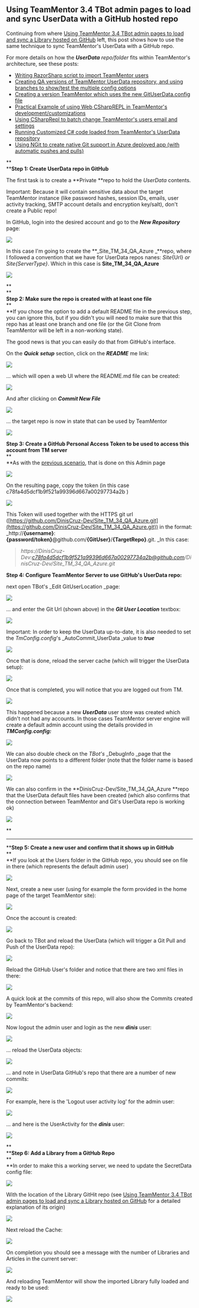 ## Using TeamMentor 3.4 TBot admin pages to load and sync UserData with a GitHub hosted repo 

Continuing from where [Using TeamMentor 3.4 TBot admin pages to load and sync a Library hosted on GitHub](http://blog.diniscruz.com/2014/01/using-teammentor-34-tbot-admin-pages-to.html) left, this post shows how to use the same technique to sync TeamMentor's UserData with a GitHub repo.

For more details on how the **_UserData_** _repo/folder_ fits within TeamMentor's architecture, see these posts:   


  * [Writing RazorSharp script to import TeamMentor users](http://blog.diniscruz.com/2013/03/writing-razorsharp-script-to-import.html) 
  * [Creating QA versions of TeamMentor UserData repository, and using branches to show/test the multiple config options](http://blog.diniscruz.com/2013/04/creating-qa-versions-of-teammentor.html) 
  * [Creating a version TeamMentor which uses the new GitUserData.config file](http://blog.diniscruz.com/2013/03/creating-version-teammentor-which-uses.html) 
  * [Practical Example of using Web CSharpREPL in TeamMentor's development/customizations](http://blog.diniscruz.com/2013/04/practical-example-of-using-web.html) 
  * [Using CSharpRepl to batch change TeamMentor's users email and settings](http://blog.diniscruz.com/2013/04/using-csharprepl-to-batch-change.html) 
  * [Running Customized C# code loaded from TeamMentor's UserData repository](http://blog.diniscruz.com/2013/04/running-customized-c-code-loaded-from.html) 
  * [Using NGit to create native Git support in Azure deployed app (with automatic pushes and pulls)](http://blog.diniscruz.com/2013/03/using-ngit-to-create-native-git-support.html)

**  
****Step 1: Create UserData repo in GitHub**

The first task is to create a **Private **repo to hold the _UserData_ contents.

Important: Because it will contain sensitive data about the target TeamMentor instance (like password hashes, session IDs, emails, user activity tracking, SMTP account details and encryption key/salt), don't create a Public repo!

In GitHub, login into the desired account and go to the **_New Repository_** page:

[![](images/Screen_Shot_2014-01-29_at_13_17_41.png)](http://1.bp.blogspot.com/-MrfhQeNo-Es/UukImDDSBoI/AAAAAAAAGIE/neZ_rXTXpKM/s1600/Screen+Shot+2014-01-29+at+13.17.41.png)

In this case I'm going to create the **_Site_TM_34_QA_Azure _**repo, where I followed a convention that we have for UserData repos nanes: _Site_{Url} _or _Site_{ServerType}_. Which in this case is **Site_TM_34_QA_Azure**

[![](images/Screen_Shot_2014-01-29_at_13_18_02.png)](http://1.bp.blogspot.com/-7g6b3YhTRLU/UukImGE769I/AAAAAAAAGIM/Nhe1eTHvgfU/s1600/Screen+Shot+2014-01-29+at+13.18.02.png)

**  
**  
**Step 2: Make sure the repo is created with at least one file**  
**  
**If you chose the option to add a default README file in the previous step, you can ignore this, but if you didn't you will need to make sure that this repo has at least one branch and one file (or the Git Clone from TeamMentor will be left in a non-working state).

The good news is that you can easily do that from GitHub's interface.

On the **_Quick_** **_setup_** section, click on the **_README_** me link:

[![](images/Screen_Shot_2014-01-29_at_13_34_20.png)](http://3.bp.blogspot.com/-f96EfSElqMQ/UukIq8Ja3KI/AAAAAAAAGJo/1uAy5IZIjes/s1600/Screen+Shot+2014-01-29+at+13.34.20.png)

... which will open a web UI where the README.md file can be created:

  


[![](images/Screen_Shot_2014-01-29_at_13_34_01.png)](http://3.bp.blogspot.com/-dxmAX5PIM_w/UukIqEuYqvI/AAAAAAAAGJg/6te4TBirkTo/s1600/Screen+Shot+2014-01-29+at+13.34.01.png)

  


  


And after clicking on **_Commit New File_**

[![](images/Screen_Shot_2014-01-29_at_13_34_08.png)](http://2.bp.blogspot.com/-ruTHWSMYXqk/UukIquwxdUI/AAAAAAAAGJ8/TGba63__W8Y/s1600/Screen+Shot+2014-01-29+at+13.34.08.png)

  


... the target repo is now in state that can be used by TeamMentor 

  


[![](images/Screen_Shot_2014-01-29_at_13_33_51.png)](http://4.bp.blogspot.com/-bKVtl9fVsyA/UukIp3IaCwI/AAAAAAAAGJY/y_5vDr0BkN0/s1600/Screen+Shot+2014-01-29+at+13.33.51.png)

  
**Step 3: Create a GitHub Personal Access Token to be used to access this account from TM server**  
**  
**As with the [previous scenario](http://blog.diniscruz.com/2014/01/using-teammentor-34-tbot-admin-pages-to.html), that is done on this Admin page

[![](images/Screen_Shot_2014-01-29_at_13_19_49.png)](http://4.bp.blogspot.com/-A8Dy7YN0AEQ/UukIpMyU6bI/AAAAAAAAGJI/Gx6hXdlKpMI/s1600/Screen+Shot+2014-01-29+at+13.19.49.png)

  
On the resulting page, copy the token (in this case c78fa4d5dcf1b9f521a99396d667a00297734a2b )

[![](images/Screen_Shot_2014-01-29_at_13_19_58.png)](http://2.bp.blogspot.com/-beRIoxGMsJM/UukIm6OR1-I/AAAAAAAAGIg/H54p-NApcx0/s1600/Screen+Shot+2014-01-29+at+13.19.58.png)

This Token will used together with the HTTPS git url ([https://github.com/DinisCruz-Dev/Site_TM_34_QA_Azure.git](https://github.com/DinisCruz-Dev/Site_TM_34_QA_Azure.git)) in the format: _http://**{username}**:**{password/token}**@github.com/**{GitUser}**/**{TargetRepo}**.git. _In this case:

> _https://DinisCruz-Dev:c78fa4d5dcf1b9f521a99396d667a00297734a2b@github.com/DinisCruz-Dev/Site_TM_34_QA_Azure.git_

  
**Step 4: Configure TeamMentor Server to use GitHub's UserData repo:**

next open TBot's _Edit GitUserLocation _page:

[![](images/Screen_Shot_2014-01-29_at_13_21_02.png)](http://3.bp.blogspot.com/-RD8cvKKlU5A/UukInOE1iKI/AAAAAAAAGIc/73GPgZaHGAI/s1600/Screen+Shot+2014-01-29+at+13.21.02.png)

  
... and enter the Git Url (shown above) in the **_Git User Location_** textbox:

[![](images/Screen_Shot_2014-01-29_at_13_21_18.png)](http://2.bp.blogspot.com/-7m3JHCAJIzw/UukInz75TAI/AAAAAAAAGIw/0hDj6LKHvXA/s1600/Screen+Shot+2014-01-29+at+13.21.18.png)

  


Important: In order to keep the UserData up-to-date, it is also needed to set the _TmConfig.config_'s _AutoCommit_UserData _value to **_true_**

[![](images/Screen_Shot_2014-01-29_at_13_24_13.png)](http://3.bp.blogspot.com/-s8A_fH-bvh0/UukIoiC1LCI/AAAAAAAAGI0/Ptk1QU8QFTQ/s1600/Screen+Shot+2014-01-29+at+13.24.13.png)

Once that is done, reload the server cache (which will trigger the UserData setup):

  


[![](images/Screen_Shot_2014-01-29_at_13_22_59.png)](http://2.bp.blogspot.com/-oodcPFefIBw/UukIoIJKRWI/AAAAAAAAGIs/oo6LKiaEarc/s1600/Screen+Shot+2014-01-29+at+13.22.59.png)

  


  


  


Once that is completed, you will notice that you are logged out from TM.

[![](images/Screen_Shot_2014-01-29_at_13_24_54.png)](http://3.bp.blogspot.com/-IWXQv9tvgq8/UukIrGLUQDI/AAAAAAAAGJ4/bseSP5Hw5LI/s1600/Screen+Shot+2014-01-29+at+13.24.54.png)

  
This happened because a new **_UserData_** user store was created which didn't not had any accounts. In those cases TeamMentor server engine will create a default admin account using the details provided in **_TMConfig.config:_**

[![](images/Screen_Shot_2014-01-29_at_13_25_09.png)](http://3.bp.blogspot.com/-3uZEQHZO9nE/UukIo5PwWpI/AAAAAAAAGJA/DAmx2Cd0kKk/s1600/Screen+Shot+2014-01-29+at+13.25.09.png)

  
We can also double check on the _TBot's_ _DebugInfo _page that the UserData now points to a different folder (note that the folder name is based on the repo name)

[![](images/Screen_Shot_2014-01-29_at_13_26_48.png)](http://2.bp.blogspot.com/-tSteFFE70ls/UukIpjvG2FI/AAAAAAAAGJQ/mxtrQfzGHWs/s1600/Screen+Shot+2014-01-29+at+13.26.48.png)

  


We can also confirm in the **DinisCruz-Dev/Site_TM_34_QA_Azure **repo that the UserData default files have been created (which also confirms that the connection between TeamMentor and Git's UserData repo is working ok)

  


[![](images/Screen_Shot_2014-01-29_at_13_41_16.png)](http://4.bp.blogspot.com/-1It_4r-BID4/UukIrxANqGI/AAAAAAAAGKU/TO6TDvfnmyc/s1600/Screen+Shot+2014-01-29+at+13.41.16.png)

  
**  
****  
****Step 5: Create a new user and confirm that it shows up in GitHub**  
**  
**If you look at the Users folder in the GitHub repo, you should see on file in there (which represents the default admin user)

[![](images/Screen_Shot_2014-01-29_at_13_41_27.png)](http://3.bp.blogspot.com/-GdjRRP0pI-c/UukIr1G-0qI/AAAAAAAAGKQ/ZVYXebGKHik/s1600/Screen+Shot+2014-01-29+at+13.41.27.png)

Next, create a new user (using for example the form provided in the home page of the target TeamMentor site):

[![](images/Screen_Shot_2014-01-29_at_13_42_20.png)](http://3.bp.blogspot.com/-Bzk39GeooaI/UukIsJcDGnI/AAAAAAAAGKM/zDzfDuL3L9Y/s1600/Screen+Shot+2014-01-29+at+13.42.20.png)

  
Once the account is created:

[![](images/Screen_Shot_2014-01-29_at_13_42_26.png)](http://4.bp.blogspot.com/-HPtnq0Djnqw/UukIs6A9u-I/AAAAAAAAGKs/nMYk1QGfX-I/s1600/Screen+Shot+2014-01-29+at+13.42.26.png)

  
Go back to TBot and reload the UserData (which will trigger a Git Pull and Push of the UserData repo):

[![](images/Screen_Shot_2014-01-29_at_13_42_34.png)](http://3.bp.blogspot.com/-kFerx9RjglM/UukItK7RVEI/AAAAAAAAGKo/IVE3xmD-ei4/s1600/Screen+Shot+2014-01-29+at+13.42.34.png)

  
Reload the GitHub User's folder and notice that there are two xml files in there:

[![](images/Screen_Shot_2014-01-29_at_13_42_41.png)](http://4.bp.blogspot.com/-badqSl7j6MY/UukItI0yynI/AAAAAAAAGKk/I1r53-MVBic/s1600/Screen+Shot+2014-01-29+at+13.42.41.png)

  
A quick look at the commits of this repo, will also show the Commits created by TeamMentor's backend:

[![](images/Screen_Shot_2014-01-29_at_13_43_14.png)](http://1.bp.blogspot.com/-4-60J_Smoqc/UukIwf4k7UI/AAAAAAAAGLk/GRkh9G15ym0/s1600/Screen+Shot+2014-01-29+at+13.43.14.png)

  
Now logout the admin user and login as the new **_dinis_** user:

[![](images/Screen_Shot_2014-01-29_at_13_54_45.png)](http://1.bp.blogspot.com/-Qi6Mg58F2JM/UukIwHQ43jI/AAAAAAAAGLs/3hHiRGn0AnA/s1600/Screen+Shot+2014-01-29+at+13.54.45.png)

  
... reload the UserData objects:  


[![](images/Screen_Shot_2014-01-29_at_13_54_59.png)](http://2.bp.blogspot.com/-Yn9bfyf3kbQ/UukIwYa6ZHI/AAAAAAAAGLo/DLFr3j8rlDU/s1600/Screen+Shot+2014-01-29+at+13.54.59.png)

  
... and note in UserData GitHub's repo that there are a number of new commits:

[![](images/Screen_Shot_2014-01-29_at_13_55_20.png)](http://4.bp.blogspot.com/-i8odQpiBQ4s/UukIxLXuK0I/AAAAAAAAGME/foG3RxMNtwQ/s1600/Screen+Shot+2014-01-29+at+13.55.20.png)

  
For example, here is the 'Logout user activity log' for the admin user:

[![](images/Screen_Shot_2014-01-29_at_13_55_33.png)](http://2.bp.blogspot.com/-nhdEJCdvELo/UukIxaXUFOI/AAAAAAAAGMA/pOLJFpb2VXM/s1600/Screen+Shot+2014-01-29+at+13.55.33.png)

... and here is the UserActivity for the **_dinis_** user:  


[![](images/Screen_Shot_2014-01-29_at_13_56_07.png)](http://1.bp.blogspot.com/-mX3qze9j5oI/UukIxihHQmI/AAAAAAAAGL8/2Rh6g9UhTiE/s1600/Screen+Shot+2014-01-29+at+13.56.07.png)

  


**  
****Step 6: Add a Library from a GitHub Repo**  
**  
**In order to make this a working server, we need to update the SecretData config file:

[![](images/Screen_Shot_2014-01-29_at_13_45_50.png)](http://2.bp.blogspot.com/-CFsGVgntGKs/UukIuJxu1TI/AAAAAAAAGLA/HvGczrjjsYQ/s1600/Screen+Shot+2014-01-29+at+13.45.50.png)

  
With the location of the Library GitHit repo (see [Using TeamMentor 3.4 TBot admin pages to load and sync a Library hosted on GitHub](http://blog.diniscruz.com/2014/01/using-teammentor-34-tbot-admin-pages-to.html) for a detailed explanation of its origin)

[![](images/Screen_Shot_2014-01-29_at_13_46_04.png)](http://1.bp.blogspot.com/-oa55YC0_s-E/UukIue65UYI/AAAAAAAAGK8/4dsT-pr2a-Q/s1600/Screen+Shot+2014-01-29+at+13.46.04.png)

  
Next reload the Cache:

[![](images/Screen_Shot_2014-01-29_at_13_51_42.png)](http://2.bp.blogspot.com/-2yjxCQnphO0/UukIu9aR8aI/AAAAAAAAGLE/Rtf6M8mldns/s1600/Screen+Shot+2014-01-29+at+13.51.42.png)

  
On completion you should see a message with the number of Libraries and Articles in the current server:

[![](images/Screen_Shot_2014-01-29_at_13_52_45.png)](http://1.bp.blogspot.com/-_a3vwf9U2ZI/UukIvI4ivdI/AAAAAAAAGLY/lW3gwQ-quNg/s1600/Screen+Shot+2014-01-29+at+13.52.45.png)

  
And reloading TeamMentor will show the imported Library fully loaded and ready to be used:

[![](images/Screen_Shot_2014-01-29_at_13_54_10.png)](http://4.bp.blogspot.com/-O37-hlzN1s4/UukIveORtxI/AAAAAAAAGLU/q4MN5doUbek/s1600/Screen+Shot+2014-01-29+at+13.54.10.png)

  


  

